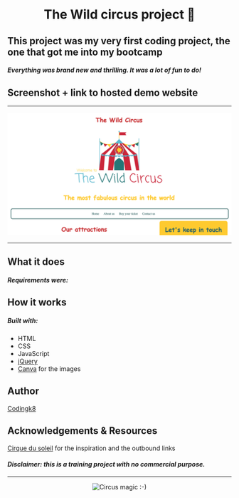 <h1 align="center">The Wild circus project  🎪</h1>

## This project was my very first coding project, the one that got me into my bootcamp

##### Everything was brand new and thrilling. It was a lot of fun to do!

## Screenshot + link to hosted demo website

---

<p align="center"><a href="https://codingk8.github.io/wildcircus/"><img src="https://github.com/codingk8/wildcircus/blob/master/images/wildcircus1650.png" alt="Wild circus ReadMe screan copy"></a></p>

---

## What it does

##### Requirements were:


## How it works

##### Built with:
* HTML
* CSS
* JavaScript
* [jQuery](https://jquery.com/)
* [Canva](https://canva.com) for the images

## Author

[Codingk8](https://twitter.com/codingk8)

## Acknowledgements & Resources

[Cirque du soleil](https://www.cirquedusoleil.com/) for the inspiration and the outbound links

#### *Disclaimer: this is a training project with no commercial purpose.*

---

<p align="center"><img src="https://media.giphy.com/media/3ornkfRwB6oU0vSa6A/giphy.gif" alt="Circus magic :-)"></p>
